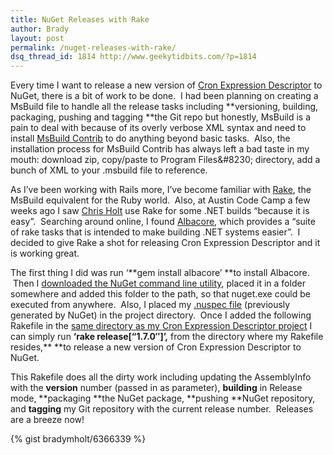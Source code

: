 ```yaml
---
title: NuGet Releases with Rake
author: Brady
layout: post
permalink: /nuget-releases-with-rake/
dsq_thread_id: 1814 http://www.geekytidbits.com/?p=1814
---
```


Every time I want to release a new version of <a href="http://cronexpressiondescriptor.azurewebsites.net/" target="_blank">Cron Expression Descriptor</a> to NuGet, there is a bit of work to be done.  I had been planning on creating a MsBuild file to handle all the release tasks including **versioning, building, packaging, pushing and tagging **the Git repo but honestly, MsBuild is a pain to deal with because of its overly verbose XML syntax and need to install <a href="http://msbuildcontrib.codeplex.com/" target="_blank">MsBuild Contrib</a> to do anything beyond basic tasks.  Also, the installation process for MsBuild Contrib has always left a bad taste in my mouth: download zip, copy/paste to Program Files\&#8230; directory, add a bunch of XML to your .msbuild file to reference.

As I&#8217;ve been working with Rails more, I&#8217;ve become familiar with <a href="http://rake.rubyforge.org/" target="_blank">Rake</a>, the MsBuild equivalent for the Ruby world.  Also, at Austin Code Camp a few weeks ago I saw <a href="https://github.com/ot-chris-holt" target="_blank">Chris Holt</a> use Rake for some .NET builds &#8220;because it is easy&#8221;.  Searching around online, I found <a href="http://albacorebuild.net/" target="_blank">Albacore</a>, which provides a &#8220;suite of rake tasks that is intended to make building .NET systems easier&#8221;.  I decided to give Rake a shot for releasing Cron Expression Descriptor and it is working great.

The first thing I did was run &#8216;**gem install albacore&#8217; **to install Albacore.  Then I <a href="http://nuget.org/nuget.exe" target="_blank">downloaded the NuGet command line utility</a>, placed it in a folder somewhere and added this folder to the path, so that nuget.exe could be executed from anywhere.  Also, I placed my <a href="https://github.com/bradymholt/cron-expression-descriptor/blob/master/build/pack/CronExpressionDescriptor.nuspec" target="_blank">.nuspec file</a> (previously generated by NuGet) in the project directory.  Once I added the following Rakefile in the <a href="https://github.com/bradymholt/cron-expression-descriptor/tree/master/build" target="_blank">same directory as my Cron Expression Descriptor project</a> I can simply run **&#8216;rake release[&#8220;1.7.0&#8243;]&#8217;,** from the directory where my Rakefile resides,\*\* \*\*to release a new version of Cron Expression Descriptor to NuGet.

This Rakefile does all the dirty work including updating the AssemblyInfo with the **version** number (passed in as parameter), **building** in Release mode, **packaging **the NuGet package, **pushing **NuGet repository, and **tagging** my Git repository with the current release number.  Releases are a breeze now!

{% gist bradymholt/6366339 %}

<pre style="display: none;">#Rakefile for .NET project
#Example usage: rake release["1.7.0"]

require 'albacore'

project_name = "CronExpressionDescriptor"

task :version, [:version_number] do |t, args|
  desc "Version the assembly"
  	assemblyinfo :version do |asm|
		asm.version = args.version_number
		asm.file_version = args.version_number
		asm.input_file = './Properties/AssemblyInfo.cs'
		asm.output_file = './Properties/AssemblyInfo.cs'
 	end
end

task :build do
	desc 'Build the solution in the Release configuration'
	msbuild :build do |msb|
		msb.solution = project_name + '.csproj'
		msb.targets = [ :Clean, :Build ]
		msb.properties = { :Configuration =&gt; 'Release' }
 	end
end

task :package =&gt; [:build] do
	desc "create the nuget package"
	sh "nuget.exe pack #{project_name}.csproj -Prop Configuration=Release -OutputDirectory bin\\Release -Verbosity normal"
end

task :push, [:version_number] do |t, args|
	sh "nuget.exe push bin\\Release\\#{project_name}.#{args.version_number}.nupkg"
end

task :tag, [:version_number] do |t, args|
	sh "git tag v#{args.version_number}"
	sh "git push --tags"
end

task :release, [:version_number] =&gt; [:version, :package, :push, :tag] do |t, args|
	desc "v#{args.version_number} Released!"
end</pre>
